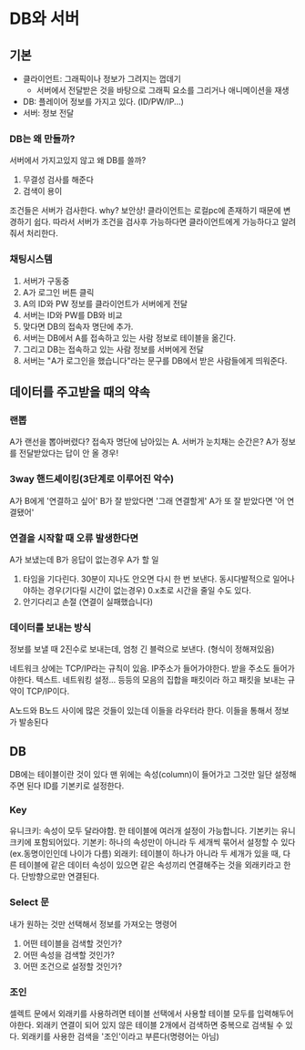 # DB와 서버

## 기본
 - 클라이언트: 그래픽이나 정보가 그려지는 껍데기
	 - 서버에서 전달받은 것을 바탕으로 그래픽 요소를 그리거나 애니메이션을 재생
 - DB:  플레이어 정보를 가지고 있다. (ID/PW/IP...)
 - 서버:  정보 전달

### DB는 왜 만들까?
서버에서 가지고있지 않고 왜 DB를 쓸까?
1. 무결성 검사를 해준다
2. 검색이 용이

조건들은 서버가 검사한다.
why? 보안상! 클라이언트는 로컬pc에 존재하기 때문에 변경하기 쉽다.
따라서 서버가 조건을 검사후 가능하다면 클라이언트에게 가능하다고 알려줘서 처리한다.

### 채팅시스템
 1. 서버가 구동중
 2. A가 로그인 버튼 클릭
 3. A의 ID와 PW 정보를 클라이언트가 서버에게 전달
 4. 서버는 ID와 PW를 DB와 비교
 5. 맞다면 DB의 접속자 명단에 추가.
 6. 서버는 DB에서 A를 접속하고 있는 사람 정보로 테이블을 옮긴다.
 7. 그리고 DB는 접속하고 있는 사람 정보를 서버에게 전달
 8. 서버는 "A가 로그인을 했습니다"라는 문구를 DB에서 받은 사람들에게 띄워준다.

## 데이터를 주고받을 때의 약속

### 랜뽑
A가 랜선을 뽑아버렸다?
접속자 명단에 남아있는 A.
서버가 눈치채는 순간은? A가 정보를 전달받았다는 답이 안 올 경우!

### 3way 핸드셰이킹(3단계로 이루어진 악수)
A가 B에게 '연결하고 싶어'
B가 잘 받았다면 '그래 연결할게'
A가 또 잘 받았다면 '어 연결됐어'

### 연결을 시작할 때 오류 발생한다면
A가 보냈는데 B가 응답이 없는경우
A가 할 일
1. 타임을 기다린다. 30분이 지나도 안오면 다시 한 번 보낸다. 동시다발적으로 일어나야하는 경우(기다릴 시간이 없는경우) 0.x초로 시간을 줄일 수도 있다.
2. 안기다리고 손절 (연결이 실패했습니다)

### 데이터를 보내는 방식
정보를 보낼 때 2진수로 보내는데, 엄청 긴 블럭으로 보낸다. (형식이 정해져있음)

네트워크 상에는 TCP/IP라는 규칙이 있음.
IP주소가 들어가야한다. 받을 주소도 들어가야한다. 텍스트. 네트워킹 설정... 등등의 모음의 집합을 패킷이라 하고
패킷을 보내는 규약이 TCP/IP이다.

A노드와 B노드 사이에 많은 것들이 있는데 이들을 라우터라 한다.
이들을 통해서 정보가 발송된다

## DB
DB에는 테이블이란 것이 있다
맨 위에는 속성(column)이 들어가고 그것만 일단 설정해주면 된다
ID를 기본키로 설정한다.

### Key
유니크키: 속성이 모두 달라야함. 한 테이블에 여러개 설정이 가능합니다. 기본키는 유니크키에 포함되어있다.
기본키: 하나의 속성만이 아니라 두 세개씩 묶어서 설정할 수 있다(ex.동명이인인데 나이가 다름)
외래키: 테이블이 하나가 아니라 두 세개가 있을 때, 다른 테이블에 같은 데이터 속성이 있으면 같은 속성끼리 연결해주는 것을 외래키라고 한다. 단방향으로만 연결된다.

### Select 문
내가 원하는 것만 선택해서 정보를 가져오는 명령어
1. 어떤 테이블을 검색할 것인가?
2. 어떤 속성을 검색할 것인가?
3. 어떤 조건으로 설정할 것인가?

### 조인
셀렉트 문에서 외래키를 사용하려면 테이블 선택에서 사용할 테이블 모두를 입력해두어야한다.
외래키 연결이 되어 있지 않은 테이블 2개에서 검색하면 중복으로 검색될 수 있다.
외래키를 사용한 검색을 '조인'이라고 부른다(명령어는 아님)
